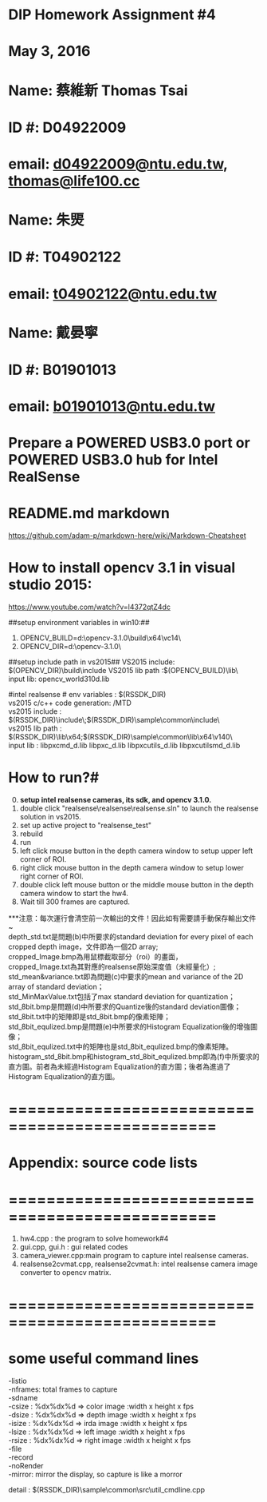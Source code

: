 # DIP Homework Assignment #4
# May 3, 2016
# Name: 蔡維新 Thomas Tsai
# ID #: D04922009
# email: d04922009@ntu.edu.tw, thomas@life100.cc
# Name: 朱煚
# ID #: T04902122
# email: t04902122@ntu.edu.tw
# Name: 戴晏寧
# ID #: B01901013
# email: b01901013@ntu.edu.tw
# Prepare a **POWERED USB3.0 port or POWERED USB3.0 hub** for Intel RealSense #

# README.md markdown #
<https://github.com/adam-p/markdown-here/wiki/Markdown-Cheatsheet>

# How to install opencv 3.1 in visual studio 2015: #
<https://www.youtube.com/watch?v=l4372qtZ4dc>

##setup environment variables in win10:##
1. OPENCV_BUILD=d:\opencv-3.1.0\build\x64\vc14\    
2. OPENCV_DIR=d:\opencv-3.1.0\  

##setup include path in vs2015##
VS2015 include: $(OPENCV_DIR)\build\include  
VS2015 lib path :$(OPENCV_BUILD)\lib\  
input lib: opencv_world310d.lib  

#intel realsense #
env variables : $(RSSDK_DIR)  
vs2015 c/c++  code generation: /MTD  
vs2015 include : $(RSSDK_DIR)\include\;$(RSSDK_DIR)\sample\common\include\  
vs2015 lib path : $(RSSDK_DIR)\lib\x64;$(RSSDK_DIR)\sample\common\lib\x64\v140\  
input lib : libpxcmd_d.lib libpxc_d.lib libpxcutils_d.lib libpxcutilsmd_d.lib

# How to run?#
0. **setup intel realsense cameras, its sdk, and opencv 3.1.0.**
1. double click "realsense\realsense\realsense.sln" to launch the realsense solution in vs2015.  
2. set up active project to "realsense_test"  
3. rebuild  
4. run   
5. left click mouse button in the depth camera window to setup upper left corner of ROI.  
6. right click mouse button in the depth camera window to setup lower right corner of ROI.  
7. double click left mouse button or the middle mouse button in the depth camera window  to start the hw4.  
8. Wait till 300 frames are captured.

***注意：每次運行會清空前一次輸出的文件！因此如有需要請手動保存輸出文件~  
depth_std.txt是問題(b)中所要求的standard deviation for every pixel of each cropped depth image，文件即為一個2D array;  
cropped_Image.bmp為用鼠標截取部分（roi）的畫面，    
cropped_Image.txt為其對應的realsense原始深度值（未經量化）;  
std_mean&variance.txt即為問題(c)中要求的mean and variance of the 2D array of standard deviation；  
std_MinMaxValue.txt包括了max standard deviation for quantization；  
std_8bit.bmp是問題(d)中所要求的Quantize後的standard deviation圖像；  
std_8bit.txt中的矩陣即是std_8bit.bmp的像素矩陣；   
std_8bit_equlized.bmp是問題(e)中所要求的Histogram Equalization後的增強圖像；  
std_8bit_equlized.txt中的矩陣也是std_8bit_equlized.bmp的像素矩陣。  
histogram_std_8bit.bmp和histogram_std_8bit_equlized.bmp即為(f)中所要求的直方圖。前者為未經過Histogram Equalization的直方圖；後者為進過了Histogram Equalization的直方圖。  

# ================================================ #
# Appendix: source code lists #
# ================================================ #
1. hw4.cpp : the program to solve homework#4  
2. gui.cpp, gui.h : gui related codes  
3. camera_viewer.cpp:main program to capture intel realsense cameras.
4. realsense2cvmat.cpp, realsense2cvmat.h: intel realsense camera image converter to opencv matrix.  

# ================================================ #
# some useful command lines #
-listio  
-nframes: total frames to capture  
-sdname  
-csize : %dx%dx%d => color image :width x height x fps  
-dsize : %dx%dx%d => depth image :width x height x fps  
-isize : %dx%dx%d => irda image :width x height x fps  
-lsize : %dx%dx%d => left image :width x height x fps  
-rsize : %dx%dx%d => right image :width x height x fps  
-file  
-record  
-noRender  
-mirror: mirror the display, so capture is like a morror  

detail : $(RSSDK_DIR)\sample\common\src\util_cmdline.cpp   
